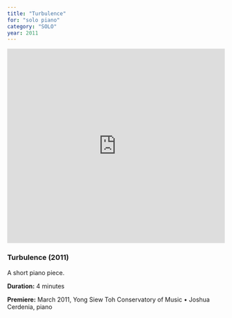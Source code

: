 ```yaml
---
title: "Turbulence"
for: "solo piano"
category: "SOLO"
year: 2011
---
```


<iframe width="100%" height="450" scrolling="no" frameborder="no" src="https://w.soundcloud.com/player/?url=https%3A//api.soundcloud.com/tracks/17986872&amp;auto_play=false&amp;hide_related=false&amp;show_comments=true&amp;show_user=true&amp;show_reposts=false&amp;visual=true"></iframe>

### Turbulence (2011)

A short piano piece.

**Duration:** 4 minutes

**Premiere:** March 2011, Yong Siew Toh Conservatory of Music • Joshua Cerdenia, piano

